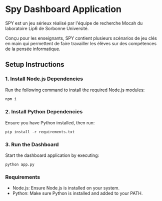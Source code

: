 # Spy Dashboard Application

SPY est un jeu sérieux réalisé par l'équipe de recherche Mocah du laboratoire Lip6 de Sorbonne Université.

Conçu pour les enseignants, SPY contient plusieurs scénarios de jeu clés en main qui permettent de faire travailler les élèves sur des compétences de la pensée informatique.
 

## Setup Instructions

### 1. Install Node.js Dependencies

Run the following command to install the required Node.js modules:

```bash
npm i
```

### 2. Install Python Dependencies

Ensure you have Python installed, then run:

```
pip install -r requirements.txt
```

### 3. Run the Dashboard

Start the dashboard application by executing:

```
python app.py
```

### Requirements

-   Node.js: Ensure Node.js is installed on your system.
-   Python: Make sure Python is installed and added to your PATH.
